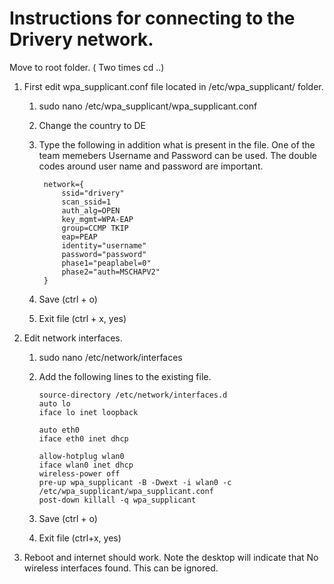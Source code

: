 # Instructions for connecting to the Drivery network.

Move to root folder. ( Two times cd ..)

1. First edit wpa_supplicant.conf file located in /etc/wpa_supplicant/ folder.
    1) sudo nano /etc/wpa_supplicant/wpa_supplicant.conf
    2) Change the country to DE
    3) Type the following in addition what is present in the file. One of the team memebers Username and Password can be used. The double codes around user name and password are important.

            network={
                ssid="drivery"
                scan_ssid=1
                auth_alg=OPEN
                key_mgmt=WPA-EAP
                group=CCMP TKIP
                eap=PEAP
                identity="username"
                password="password"
                phase1="peaplabel=0"
                phase2="auth=MSCHAPV2"
            }
    4) Save (ctrl + o)
    5) Exit file (ctrl + x, yes)

2. Edit network interfaces.

    1) sudo nano /etc/network/interfaces
    2) Add the following lines to the existing file.
      
           source-directory /etc/network/interfaces.d
           auto lo
           iface lo inet loopback

           auto eth0
           iface eth0 inet dhcp

           allow-hotplug wlan0
           iface wlan0 inet dhcp
           wireless-power off
           pre-up wpa_supplicant -B -Dwext -i wlan0 -c /etc/wpa_supplicant/wpa_supplicant.conf
           post-down killall -q wpa_supplicant

    3) Save (ctrl + o)
    4) Exit file (ctrl+x, yes)

3. Reboot and internet should work. Note the desktop will indicate that No wireless interfaces found. This can be ignored.

